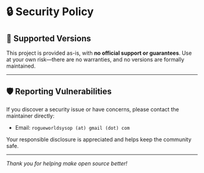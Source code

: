 # 🔒 Security Policy

## 🚫 Supported Versions
This project is provided as-is, with **no official support or guarantees**. Use at your own risk—there are no warranties, and no versions are formally maintained.

---

## 🛡️ Reporting Vulnerabilities
If you discover a security issue or have concerns, please contact the maintainer directly:
- Email: `rogueworldsysop (at) gmail (dot) com`

Your responsible disclosure is appreciated and helps keep the community safe.

---

*Thank you for helping make open source better!*
